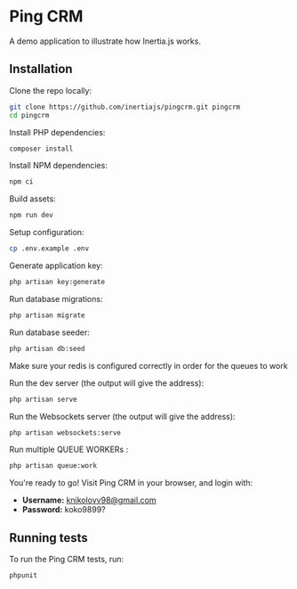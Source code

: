 # Ping CRM

A demo application to illustrate how Inertia.js works.

[comment]: <> (![]&#40;https://raw.githubusercontent.com/inertiajs/pingcrm/master/screenshot.png&#41;)

## Installation

Clone the repo locally:

```sh
git clone https://github.com/inertiajs/pingcrm.git pingcrm
cd pingcrm
```

Install PHP dependencies:

```sh
composer install
```

Install NPM dependencies:

```sh
npm ci
```

Build assets:

```sh
npm run dev
```

Setup configuration:

```sh
cp .env.example .env
```

Generate application key:

```sh
php artisan key:generate
```

Run database migrations:

```sh
php artisan migrate
```

Run database seeder:

```sh
php artisan db:seed
```

Make sure your redis is configured correctly in order for the queues to work

Run the dev server (the output will give the address):

```sh
php artisan serve
```

Run the Websockets server (the output will give the address):

```sh
php artisan websockets:serve
```

Run multiple QUEUE WORKERs :

```sh
php artisan queue:work
```

You're ready to go! Visit Ping CRM in your browser, and login with:

- **Username:** knikolovv98@gmail.com
- **Password:** koko9899?

## Running tests

To run the Ping CRM tests, run:

```
phpunit
```
